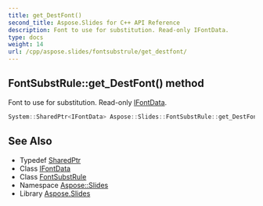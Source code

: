 ```yaml
---
title: get_DestFont()
second_title: Aspose.Slides for C++ API Reference
description: Font to use for substitution. Read-only IFontData.
type: docs
weight: 14
url: /cpp/aspose.slides/fontsubstrule/get_destfont/
---
```

## FontSubstRule::get_DestFont() method


Font to use for substitution. Read-only [IFontData](../../ifontdata/).

```cpp
System::SharedPtr<IFontData> Aspose::Slides::FontSubstRule::get_DestFont() override
```

## See Also

* Typedef [SharedPtr](../../system/sharedptr/)
* Class [IFontData](../ifontdata/)
* Class [FontSubstRule](./)
* Namespace [Aspose::Slides](../)
* Library [Aspose.Slides](../../)